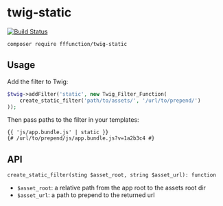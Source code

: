 # twig-static
[![Build Status](https://travis-ci.org/fffunction/twig-static.svg?branch=master)](https://travis-ci.org/fffunction/twig-static)

```
composer require fffunction/twig-static
```

## Usage

Add the filter to Twig:
```php
$twig->addFilter('static', new Twig_Filter_Function(
    create_static_filter('path/to/assets/', '/url/to/prepend/')
));
```

Then pass paths to the filter in your templates:
```twig
{{ 'js/app.bundle.js' | static }}
{# /url/to/prepend/js/app.bundle.js?v=1a2b3c4 #}
```

## API

`create_static_filter(sting $asset_root, string $asset_url): function`
- `$asset_root`: a relative path from the app root to the assets root dir
- `$asset_url`: a path to prepend to the returned url

